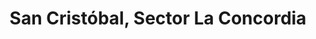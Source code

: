 ---
title: San Cristóbal, Sector La Concordia
url: /san-cristobal-sector-la-concordia/
latitude: 7.76
longitude: -72.23
---